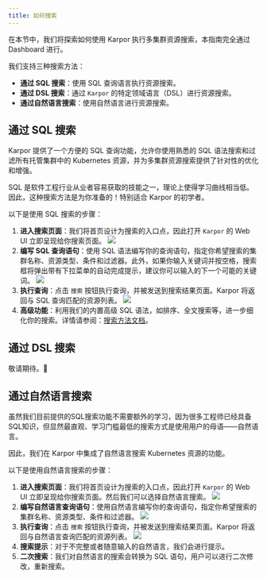 ```yaml
---
title: 如何搜索
---
```

在本节中，我们将探索如何使用 Karpor 执行多集群资源搜索，本指南完全通过 Dashboard 进行。

我们支持三种搜索方法：

- **通过 SQL 搜索**：使用 SQL 查询语言执行资源搜索。
- **通过 DSL 搜索**：通过 `Karpor` 的特定领域语言（DSL）进行资源搜索。
- **通过自然语言搜索**：使用自然语言进行资源搜索。

## 通过 SQL 搜索

Karpor 提供了一个方便的 SQL 查询功能，允许你使用熟悉的 SQL 语法搜索和过滤所有托管集群中的 Kubernetes 资源，并为多集群资源搜索提供了针对性的优化和增强。

SQL 是软件工程行业从业者容易获取的技能之一，理论上使得学习曲线相当低。因此，这种搜索方法是为你准备的！特别适合 Karpor 的初学者。

以下是使用 SQL 搜索的步骤：

1. **进入搜索页面**：我们将首页设计为搜索的入口点，因此打开 `Karpor` 的 Web UI 立即呈现给你搜索页面。
   ![](/karpor/assets/search/search-home.png)
2. **编写 SQL 查询语句**：使用 SQL 语法编写你的查询语句，指定你希望搜索的集群名称、资源类型、条件和过滤器。此外，如果你输入关键词并按空格，搜索框将弹出带有下拉菜单的自动完成提示，建议你可以输入的下一个可能的关键词。
   ![](/karpor/assets/search/search-auto-complete.png)
3. **执行查询**：点击 `搜索` 按钮执行查询，并被发送到搜索结果页面。Karpor 将返回与 SQL 查询匹配的资源列表。
   ![](/karpor/assets/search/search-result.png)
4. **高级功能**：利用我们的内置高级 SQL 语法，如排序、全文搜索等，进一步细化你的搜索。详情请参阅：[搜索方法文档](../5-references/3-search-methods.md)。

## 通过 DSL 搜索

敬请期待。🚧

## 通过自然语言搜索

虽然我们目前提供的SQL搜索功能不需要额外的学习，因为很多工程师已经具备SQL知识，但显然最直观、学习门槛最低的搜索方式是使用用户的母语——自然语言。

因此，我们在 Karpor 中集成了自然语言搜索 Kubernetes 资源的功能。

以下是使用自然语言搜索的步骤：

1. **进入搜索页面**：我们将首页设计为搜索的入口点，因此打开 `Karpor` 的 Web UI 立即呈现给你搜索页面。然后我们可以选择自然语言搜索。
   ![](/karpor/assets/search/search-home-natural-language.png)
2. **编写自然语言查询语句**：使用自然语言编写你的查询语句，指定你希望搜索的集群名称、资源类型、条件和过滤器。
   ![](/karpor/assets/search/search-by-natural-language.png)
3. **执行查询**：点击 `搜索` 按钮执行查询，并被发送到搜索结果页面。Karpor 将返回与自然语言查询匹配的资源列表。
   ![](/karpor/assets/search/search-by-natural-language-result.png)
4. **搜索提示**：对于不完整或者随意输入的自然语言，我们会进行提示。
5. **二次搜索**：我们对自然语言的搜索会转换为 SQL 语句，用户可以进行二次修改，重新搜索。